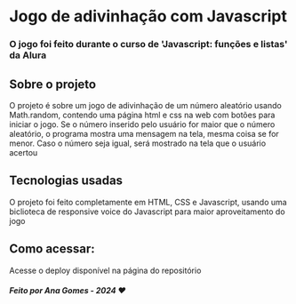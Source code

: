 # Jogo de adivinhação com Javascript
### O jogo foi feito durante o curso de 'Javascript: funções e listas' da Alura

## Sobre o projeto
O projeto é sobre um jogo de adivinhação de um número aleatório usando Math.random, contendo uma página html e css na web com botões para iniciar o jogo. Se o número inserido pelo usuário for maior que o número aleatório, o programa mostra uma mensagem na tela, mesma coisa se for menor. Caso o número seja igual, será mostrado na tela que o usuário acertou
## Tecnologias usadas
O projeto foi feito completamente em HTML, CSS e Javascript, usando uma biclioteca de responsive voice do Javascript para maior aproveitamento do jogo

## Como acessar:
Acesse o deploy disponível na página do repositório
##### Feito por Ana Gomes - 2024 ❤️
